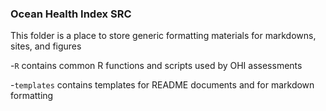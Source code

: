### Ocean Health Index SRC

This folder is a place to store generic formatting materials for markdowns, sites, and figures

-`R` contains common R functions and scripts used by OHI assessments

-`templates` contains templates for README documents and for markdown formatting
